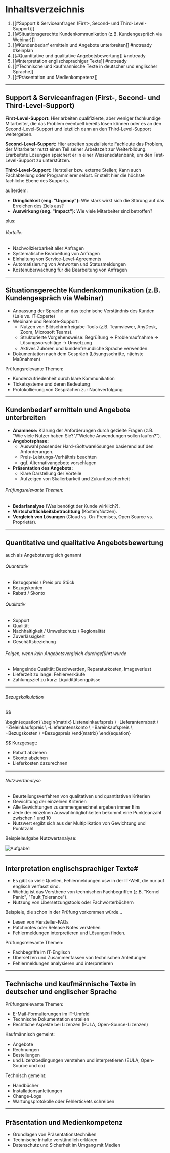 # Inhaltsverzeichnis

1. [[#Support & Serviceanfragen (First-, Second- und Third-Level-Support)]] 
2. [[#Situationsgerechte Kundenkommunikation (z.B. Kundengespräch via Webinar)]] 
3. [[#Kundenbedarf ermitteln und Angebote unterbreiten]] #notready #keinplan
4. [[#Quantitative und qualitative Angebotsbewertung]] #notready 
5. [[#Interpretation englischsprachiger Texte]] #notready 
6. [[#Technische und kaufmännische Texte in deutscher und englischer Sprache]] 
7. [[#Präsentation und Medienkompetenz]] 

---

## Support & Serviceanfragen (First-, Second- und Third-Level-Support)

**First-Level-Support:** Hier arbeiten qualifizierte, aber weniger fachkundige Mitarbeiter, die das Problem eventuell bereits lösen können oder es an den Second-Level-Support und letztlich dann an den Third-Level-Support weitergeben.

**Second-Level-Support:** Hier arbeiten spezialisierte Fachleute das Problem, der Mitarbeiter nutzt einen Teil seiner Arbeitszeit zur Weiterbildung. Erarbeitete Lösungen speichert er in einer Wissensdatenbank, um den First-Level-Support zu unterstützen.

**Third-Level-Support:** Hersteller bzw. externe Stellen; Kann auch Fachabteilung oder Programmierer selbst. Er stellt hier die höchste fachliche Ebene des Supports.

außerdem:

- **Dringlichkeit (eng. "Urgency"):** Wie stark wirkt sich die Störung auf das Erreichen des Ziels aus?
- **Auswirkung (eng. "Impact"):** Wie viele Mitarbeiter sind betroffen?

plus:

###### Vorteile:
- Nachvollzierbarkeit aller Anfragen
- Systematische Bearbeitung von Anfragen
- EInhaltung von Service-Level-Agreements
- Automatisierung von Antworten und Statusmeldungen
- Kostenüberwachung für die Bearbeitung von Anfragen



---

## Situationsgerechte Kundenkommunikation (z.B. Kundengespräch via Webinar)


- Anpassung der Sprache an das technische Verständnis des Kunden (Laie vs. IT-Experte)
- Webinare und Remote-Support:
	- Nutzen von Bildschirmfreigabe-Tools (z.B. Teamviewer, AnyDesk, Zoom, Microsoft Teams).
	- Strukturierte Vorgehensweise: Begrüßung -> Problemaufnahme -> Lösungsvorschläge -> Umsetzung
	- Aktives Zuhören und kundenfreundliche Sprache verwenden.
- Dokumentation nach dem Gespräch (Lösungsschritte, nächste Maßnahmen)

Prüfungsrelevante Themen:
- Kundenzufriedenheit durch klare Kommunikation
- Ticketsysteme und deren Bedeutung
- Protokollierung von Gesprächen zur Nachverfolgung





---

## Kundenbedarf ermitteln und Angebote unterbreiten

- **Anamnese:** Klärung der Anforderungen durch gezielte Fragen (z.B. "Wie viele Nutzer haben Sie?"/"Welche Anwendungen sollen laufen?").
- **Angebotsphase:**
	- Auswahl passender Hard-/Softwarelösungen basierend auf den Anforderungen.
	- Preis-Leistungs-Verhältnis beachten
	- ggf. Alternativangebote vorschlagen
- **Präsentation des Angebots:**
	- Klare Darstellung der Vorteile
	- Aufzeigen von Skalierbarkeit und Zukunftssicherheit

###### Prüfungsrelevante Themen:
- **Bedarfanalyse** (Was benötigt der Kunde wirklich?).
- **Wirtschaftlichkeitsbetrachtung** (Kosten/Nutzen).
- **Vergleich von Lösungen** (Cloud vs. On-Premises, Open Source vs. Proprietär).







----

## Quantitative und qualitative Angebotsbewertung

auch als Angebotsvergleich genannt

###### Quantitativ
- Bezugspreis / Preis pro Stück
- Bezugskonten
- Rabatt / Skonto

###### Qualitativ
- Support
- Qualität
- Nachhaltigkeit / Umweltschutz / Regionalität
- Zuverlässigkeit
- Geschäftsbeziehung

###### Folgen, wenn kein Angebotsvergleich durchgeführt wurde
- Mangelnde Qualität: Beschwerden, Reparaturkosten, Imageverlust
- Lieferzeit zu lange: Fehlerverkäufe
- Zahlungsziel zu kurz: Liquiditätsengpässe



<hr style="border: 1px solid gray">

###### Bezugskalkulation
$$

\begin{equation}
\begin{matrix}
    Listeneinkaufspreis \\ 
    -Lieferantenrabatt \\ 
    =Zieleinkaufspreis \\
    -Lieferantenskonto \\
    =Bareinkaufspreis \\
    +Bezugskosten \\
    =Bezugspreis
\end{matrix}
\end{equation}

$$
Kurzgesagt:
- Rabatt abziehen
- Skonto abziehen
- Lieferkosten dazurechnen


<hr style="border: 1px solid gray">

###### Nutzwertanalyse
- Beurteilungsverfahren von qualitativen und quantitativen Kriterien
- Gewichtung der einzelnen Kriterien
- Alle Gewichtungen zusammengerechnet ergeben immer Eins
- Jede der einzelnen Auswahlmöglichkeiten bekommt eine Punkteanzahl zwischen 1 und 10
- Nutzwert ergibt sich aus der Multiplikation von Gewichtung und Punktzahl

Beispielaufgabe Nutzwertanalyse:

![Aufgabe1](media/aufgabe1.png)







---

## Interpretation englischsprachiger Texte#

- Es gibt so viele Quellen, Fehlermeldungen usw in der IT-Welt, die nur auf englisch verfasst sind.
- Wichtig ist das Versthene von technischen Fachbegriffen (z.B. "Kernel Panic", "Fault Tolerance").
- Nutzung von Übersetzungstools oder Fachwörterbüchern

Beispiele, die schon in der Prüfung vorkommen würde...
- Lesen von Hersteller-FAQs
- Patchnotes oder Release Notes verstehen
- Fehlermeldungen interpretieren und Lösungen finden.


Prüfungsrelevante Themen:
- Fachbegriffe im IT-Englisch
- Übersetzen und Zusammenfassen von technischen Anleitungen
- Fehlermeldungen analysieren und interpretieren




---

## Technische und kaufmännische Texte in deutscher und englischer Sprache


Prüfungsrelevante Themen:
- E-Mail-Formulierungen im IT-Umfeld
- Technische Dokumentation erstellen
- Rechtliche Aspekte bei Lizenzen (EULA, Open-Source-Lizenzen)

Kaufmännisch gemeint:
- Angebote
- Rechnungen
- Bestellungen
- und Lizenzbedingungen verstehen und interpretieren (EULA, Open-Source und co)

Technisch gemeint:
- Handbücher 
- Installationsanleitungen
- Change-Logs
- Wartungsprotokolle oder Fehlertickets schreiben




---

## Präsentation und Medienkompetenz

- Grundlagen von Präsentationstechniken
- Technische Inhalte verständlich erklären
- Datenschutz und Sicherheit im Umgang mit Medien

